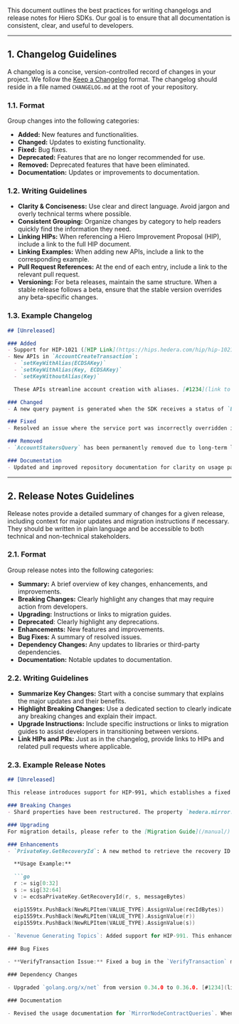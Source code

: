 This document outlines the best practices for writing changelogs and release notes for Hiero SDKs. Our goal is to ensure that all documentation is consistent, clear, and useful to developers.

---

## 1. Changelog Guidelines

A changelog is a concise, version-controlled record of changes in your project. We follow the [Keep a Changelog](https://keepachangelog.com/en/1.0.0/) format. The changelog should reside in a file named `CHANGELOG.md` at the root of your repository.

### 1.1. Format

Group changes into the following categories:

- **Added:** New features and functionalities.
- **Changed:** Updates to existing functionality.
- **Fixed:** Bug fixes.
- **Deprecated:** Features that are no longer recommended for use.
- **Removed:** Deprecated features that have been eliminated.
- **Documentation:** Updates or improvements to documentation.

### 1.2. Writing Guidelines

- **Clarity & Conciseness:** Use clear and direct language. Avoid jargon and overly technical terms where possible.
- **Consistent Grouping:** Organize changes by category to help readers quickly find the information they need.
- **Linking HIPs:** When referencing a Hiero Improvement Proposal (HIP), include a link to the full HIP document.
- **Linking Examples:** When adding new APIs, include a link to the corresponding example.
- **Pull Request References:** At the end of each entry, include a link to the relevant pull request.
- **Versioning:** For beta releases, maintain the same structure. When a stable release follows a beta, ensure that the stable version overrides any beta-specific changes.

### 1.3. Example Changelog

```markdown
## [Unreleased]

### Added
- Support for HIP-1021 ([HIP Link](https://hips.hedera.com/hip/hip-1021)): Improves the assignment of auto-renew account IDs for topics, enhancing user experience in key areas. Example can be found in `examples/create-account-with-alias.js` [#1234](link to the PR)
- New APIs in `AccountCreateTransaction`:
  - `setKeyWithAlias(ECDSAKey)`
  - `setKeyWithAlias(Key, ECDSAKey)`
  - `setKeyWithoutAlias(Key)`

  These APIs streamline account creation with aliases. [#1234](link to the PR)

### Changed
- A new query payment is generated when the SDK receives a status of `BUSY`. This change prevents the `DUPLICATE_TRANSACTION` error during heavy network loads. [PR Link]([#1234](link to the PR))

### Fixed
- Resolved an issue where the service port was incorrectly overridden in `NodeUpdateTransaction` when converting from/to bytes. [#1234](link to the PR)

### Removed
- `AccountStakersQuery` has been permanently removed due to long-term lack of support by consensus nodes. [#1234](link to the PR)

### Documentation
- Updated and improved repository documentation for clarity on usage patterns and API integration. [#1234](link to the PR)

```

---

## 2. Release Notes Guidelines

Release notes provide a detailed summary of changes for a given release, including context for major updates and migration instructions if necessary. They should be written in plain language and be accessible to both technical and non-technical stakeholders.

### 2.1. Format

Group release notes into the following categories:

- **Summary:** A brief overview of key changes, enhancements, and improvements.
- **Breaking Changes:** Clearly highlight any changes that may require action from developers.
- **Upgrading:** Instructions or links to migration guides.
- **Deprecated**: Clearly highlight any deprecations.
- **Enhancements:** New features and improvements.
- **Bug Fixes:** A summary of resolved issues.
- **Dependency Changes:** Any updates to libraries or third-party dependencies.
- **Documentation:** Notable updates to documentation.

### 2.2. Writing Guidelines

- **Summarize Key Changes:** Start with a concise summary that explains the major updates and their benefits.
- **Highlight Breaking Changes:** Use a dedicated section to clearly indicate any breaking changes and explain their impact.
- **Upgrade Instructions:** Include specific instructions or links to migration guides to assist developers in transitioning between versions.
- **Link HIPs and PRs:** Just as in the changelog, provide links to HIPs and related pull requests where applicable.

### 2.3. Example Release Notes

```markdown
## [Unreleased]

This release introduces support for HIP-991, which establishes a fixed fee system for topic messages on the Hedera network. For more details, see [HIP-991](https://hips.hedera.com/hip/hip-991). This change improves economic scalability by enhancing resource allocation and revenue distribution for topic operators.

### Breaking Changes
- Shard properties have been restructured. The property `hedera.mirror.rest.shard` has been removed in favor of the unified properties `hedera.mirror.common.shard` and `hedera.mirror.common.realm`. Most users are unaffected; however, if your integration depends on these properties, please update your configuration accordingly.

### Upgrading
For migration details, please refer to the [Migration Guide](/manual/).

### Enhancements
- `PrivateKey.GetRecoveryId`: A new method to retrieve the recovery ID (the 'v' value) associated with ECDSA signatures, which improves the signature verification process. #1324

  **Usage Example:**

  ```go
  r := sig[0:32]
  s := sig[32:64]
  v := ecdsaPrivateKey.GetRecoveryId(r, s, messageBytes)

  eip1559tx.PushBack(NewRLPItem(VALUE_TYPE).AssignValue(recIdBytes))
  eip1559tx.PushBack(NewRLPItem(VALUE_TYPE).AssignValue(r))
  eip1559tx.PushBack(NewRLPItem(VALUE_TYPE).AssignValue(s))
  
- `Revenue Generating Topics`: Added support for HIP-991. This enhancement introduces a fixed fee mechanism for topic messages, addressing economic scalability on the Hedera network. [HIP-991](https://hips.hedera.com/hip/hip-991)

### Bug Fixes

- **VerifyTransaction Issue:** Fixed a bug in the `VerifyTransaction` method where building the proto transaction body resulted in an `INVALID_SIGNATURE` error. The build logic has been removed and replaced with a check for the presence of the public key. [#1234](link to the PR)

### Dependency Changes

- Upgraded `golang.org/x/net` from version 0.34.0 to 0.36.0. [#1234](link to the PR)

### Documentation

- Revised the usage documentation for `MirrorNodeContractQueries`. When using a sender with an ECDSA key and alias, retrieve the account’s EVM address from the Mirror Node API and pass it via `setSenderEvmAddress()` instead of `setSender()`. [#1234](link to the PR
```